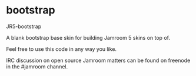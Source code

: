 bootstrap
=========

JR5-bootstrap

A blank bootstrap base skin for building Jamroom 5 skins on top of.

Feel free to use this code in any way you like.


IRC discussion on open source Jamroom matters can be found on freenode in the #jamroom channel.

